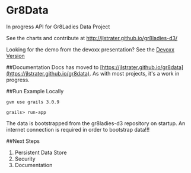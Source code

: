 # Gr8Data

In progress API for Gr8Ladies Data Project

See the charts and contribute at http://jlstrater.github.io/gr8ladies-d3/

Looking for the demo from the devoxx presentation? See the [Devoxx Version](https://github.com/jlstrater/gr8data/releases/tag/1.0)

##Documentation
Docs has moved to [https://jlstrater.github.io/gr8data](https://jlstrater.github.io/gr8data). As with most projects, it's a work in progress.

##Run Example Locally

  `gvm use grails 3.0.9`
  
  `grails> run-app`
  
  The data is bootstrapped from the gr8ladies-d3 repository on startup. An internet connection is required in order to bootstrap data!!!

##Next Steps

1. Persistent Data Store
2. Security
3. Documentation
